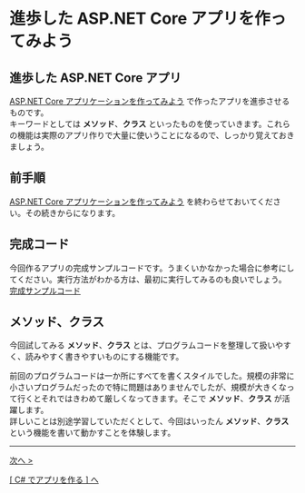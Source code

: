 # 進歩した ASP[]().NET Core アプリを作ってみよう

## 進歩した ASP[]().NET Core アプリ

[ASP.NET Core アプリケーションを作ってみよう](./textbook.md) で作ったアプリを進歩させるものです。  
キーワードとしては **メソッド**、**クラス** といったものを使っていきます。これらの機能は実際のアプリ作りで大量に使いうことになるので、しっかり覚えておきましょう。

## 前手順

[ASP.NET Core アプリケーションを作ってみよう](./textbook.md) を終わらせておいてください。その続きからになります。

## 完成コード
今回作るアプリの完成サンプルコードです。うまくいかなかった場合に参考にしてください。実行方法がわかる方は、最初に実行してみるのも良いでしょう。  
[完成サンプルコード](./src_advanced)

## メソッド、クラス

今回試してみる **メソッド**、**クラス** とは、プログラムコードを整理して扱いやすく、読みやすく書きやすいものにする機能です。  

前回のプログラムコードは一か所にすべてを書くスタイルでした。規模の非常に小さいプログラムだったので特に問題はありませんでしたが、規模が大きくなって行くとそれではきわめて厳しくなってきます。そこで **メソッド**、**クラス** が活躍します。  
詳しいことは別途学習していただくとして、今回はいったん **メソッド**、**クラス** という機能を書いて動かすことを体験します。

<hr />

[次へ >](./textbook_advanced01.md)  

[[ C# でアプリを作る ] へ](../../textbook/practice.md)